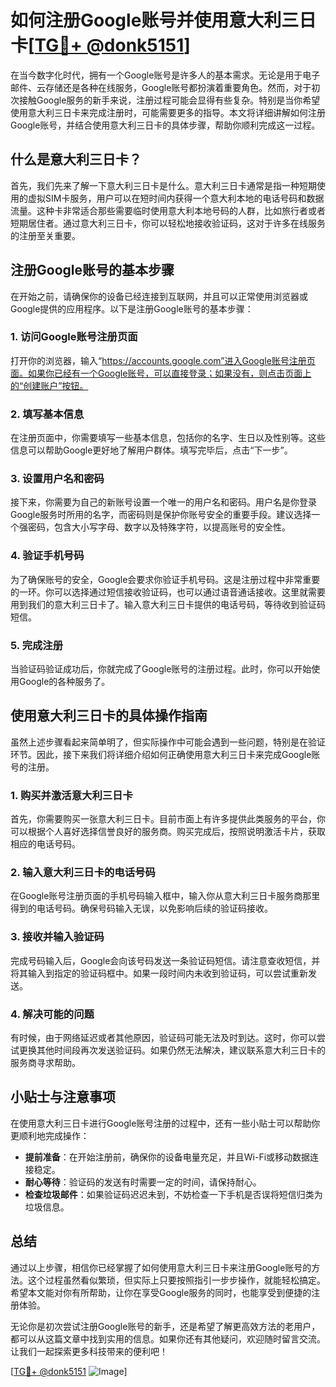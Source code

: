 # 如何注册Google账号并使用意大利三日卡[[TG💪+ @donk5151](https://t.me/s/donk5151)]

在当今数字化时代，拥有一个Google账号是许多人的基本需求。无论是用于电子邮件、云存储还是各种在线服务，Google账号都扮演着重要角色。然而，对于初次接触Google服务的新手来说，注册过程可能会显得有些复杂。特别是当你希望使用意大利三日卡来完成注册时，可能需要更多的指导。本文将详细讲解如何注册Google账号，并结合使用意大利三日卡的具体步骤，帮助你顺利完成这一过程。

## 什么是意大利三日卡？

首先，我们先来了解一下意大利三日卡是什么。意大利三日卡通常是指一种短期使用的虚拟SIM卡服务，用户可以在短时间内获得一个意大利本地的电话号码和数据流量。这种卡非常适合那些需要临时使用意大利本地号码的人群，比如旅行者或者短期居住者。通过意大利三日卡，你可以轻松地接收验证码，这对于许多在线服务的注册至关重要。

## 注册Google账号的基本步骤

在开始之前，请确保你的设备已经连接到互联网，并且可以正常使用浏览器或Google提供的应用程序。以下是注册Google账号的基本步骤：

### 1. 访问Google账号注册页面

打开你的浏览器，输入“https://accounts.google.com”进入Google账号注册页面。如果你已经有一个Google账号，可以直接登录；如果没有，则点击页面上的“创建账户”按钮。

### 2. 填写基本信息

在注册页面中，你需要填写一些基本信息，包括你的名字、生日以及性别等。这些信息可以帮助Google更好地了解用户群体。填写完毕后，点击“下一步”。

### 3. 设置用户名和密码

接下来，你需要为自己的新账号设置一个唯一的用户名和密码。用户名是你登录Google服务时所用的名字，而密码则是保护你账号安全的重要手段。建议选择一个强密码，包含大小写字母、数字以及特殊字符，以提高账号的安全性。

### 4. 验证手机号码

为了确保账号的安全，Google会要求你验证手机号码。这是注册过程中非常重要的一环。你可以选择通过短信接收验证码，也可以通过语音通话接收。这里就需要用到我们的意大利三日卡了。输入意大利三日卡提供的电话号码，等待收到验证码短信。

### 5. 完成注册

当验证码验证成功后，你就完成了Google账号的注册过程。此时，你可以开始使用Google的各种服务了。

## 使用意大利三日卡的具体操作指南

虽然上述步骤看起来简单明了，但实际操作中可能会遇到一些问题，特别是在验证环节。因此，接下来我们将详细介绍如何正确使用意大利三日卡来完成Google账号的注册。

### 1. 购买并激活意大利三日卡

首先，你需要购买一张意大利三日卡。目前市面上有许多提供此类服务的平台，你可以根据个人喜好选择信誉良好的服务商。购买完成后，按照说明激活卡片，获取相应的电话号码。

### 2. 输入意大利三日卡的电话号码

在Google账号注册页面的手机号码输入框中，输入你从意大利三日卡服务商那里得到的电话号码。确保号码输入无误，以免影响后续的验证码接收。

### 3. 接收并输入验证码

完成号码输入后，Google会向该号码发送一条验证码短信。请注意查收短信，并将其输入到指定的验证码框中。如果一段时间内未收到验证码，可以尝试重新发送。

### 4. 解决可能的问题

有时候，由于网络延迟或者其他原因，验证码可能无法及时到达。这时，你可以尝试更换其他时间段再次发送验证码。如果仍然无法解决，建议联系意大利三日卡的服务商寻求帮助。

## 小贴士与注意事项

在使用意大利三日卡进行Google账号注册的过程中，还有一些小贴士可以帮助你更顺利地完成操作：

- **提前准备**：在开始注册前，确保你的设备电量充足，并且Wi-Fi或移动数据连接稳定。
- **耐心等待**：验证码的发送有时需要一定的时间，请保持耐心。
- **检查垃圾邮件**：如果验证码迟迟未到，不妨检查一下手机是否误将短信归类为垃圾信息。

## 总结

通过以上步骤，相信你已经掌握了如何使用意大利三日卡来注册Google账号的方法。这个过程虽然看似繁琐，但实际上只要按照指引一步步操作，就能轻松搞定。希望本文能对你有所帮助，让你在享受Google服务的同时，也能享受到便捷的注册体验。

无论你是初次尝试注册Google账号的新手，还是希望了解更高效方法的老用户，都可以从这篇文章中找到实用的信息。如果你还有其他疑问，欢迎随时留言交流。让我们一起探索更多科技带来的便利吧！

[[TG💪+ @donk5151](https://t.me/s/donk5151) ![Image](https://i.postimg.cc/rwNCRYN7/Snipaste-2025-04-30-17-27-05.png)]
